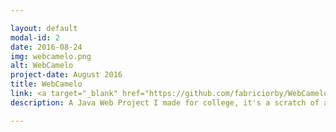 ```yaml
---

layout: default
modal-id: 2
date: 2016-08-24
img: webcamelo.png
alt: WebCamelo
project-date: August 2016
title: WebCamelo
link: <a target="_blank" href="https://github.com/fabriciorby/WebCamelo"> See at Github </a>
description: A Java Web Project I made for college, it's a scratch of an e-commerce where you can buy and sell anything. The main goal was to put in practice everything I've learned in classes, at least the most advanced things. I used SpringMVC framework to help me here. There is Bootstrap, JavaScript and JSTL also.

---
```

